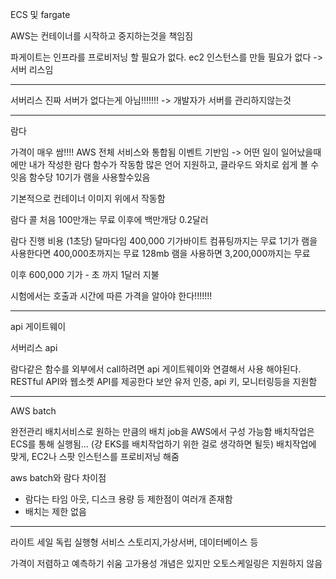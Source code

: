ECS 및 fargate

AWS는 컨테이너를 시작하고 중지하는것을 책임짐


파게이트는 인프라를 프로비저닝 할 필요가 없다.
ec2 인스턴스를 만들 필요가 없다 -> 서버 리스임


----------------
서버리스
진짜 서버가 없다는게 아님!!!!!!! -> 개발자가 서버를 관리하지않는것

-------------
람다 

가격이 매우 쌈!!!!
AWS 전체 서비스와 통합됨
이벤트 기반임 -> 어떤 일이 일어났을때에만 내가 작성한 람다 함수가 작동함
많은 언어 지원하고, 클라우드 와치로 쉽게 볼 수 잇음
함수당 10기가 램을 사용할수있음

기본적으로 컨테이너 이미지 위에서 작동함


람다 콜
처음 100만개는 무료
이후에 백만개당 0.2달러

람다 진행 비용 (1초당) 달마다임
400,000 기가바이트 컴퓨팅까지는 무료
1기가 램을 사용한다면 400,000초까지는 무료
128mb 램을 사용하면 3,200,000까지는 무료

이후 600,000 기가 - 초 까지 1달러 지불


시험에서는 호출과 시간에 따른 가격을 알아야 한다!!!!!!!

------------------------------
api 게이트웨이

서버리스 api

람다같은 함수를 외부에서 call하려면 api 게이트웨이와 연결해서 사용 해야된다.
RESTful API와 웹소켓 API를 제공한다
보안 유저 인증, api 키, 모니터링등을 지원함

--------------------------------
AWS batch

완전관리 배치서비스로  원하는 만큼의 배치 job을 AWS에서 구성 가능함
배치작업은 ECS를 통해 실행됨... (걍 EKS를 배치작업하기 위한 걸로 생각하면 될듯)
배치작업에 맞게, EC2나 스팟 인스턴스를 프로비저닝 해줌

aws batch와 람다 차이점
- 람다는 타임 아웃, 디스크 용량 등 제한점이 여러개 존재함
- 배치는 제한 없음
----

라이트 세일
독립 실행형 서비스
스토리지,가상서버, 데이터베이스 등

가격이 저렴하고 예측하기 쉬움
고가용성 개념은 있지만 오토스케일링은 지원하지 않음